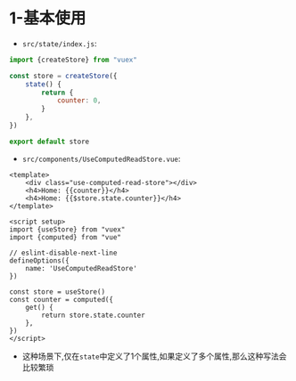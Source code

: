 # 1-基本使用

- `src/state/index.js`:

```javascript
import {createStore} from "vuex"

const store = createStore({
    state() {
        return {
            counter: 0,
        }
    },
})

export default store
```

- `src/components/UseComputedReadStore.vue`:

```vue
<template>
    <div class="use-computed-read-store"></div>
    <h4>Home: {{counter}}</h4>
    <h4>Home: {{$store.state.counter}}</h4>
</template>

<script setup>
import {useStore} from "vuex"
import {computed} from "vue"

// eslint-disable-next-line
defineOptions({
    name: 'UseComputedReadStore'
})

const store = useStore()
const counter = computed({
    get() {
        return store.state.counter
    },
})
</script>
```

- 这种场景下,仅在`state`中定义了1个属性,如果定义了多个属性,那么这种写法会比较繁琐